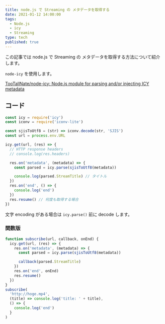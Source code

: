 ```yaml
---
title: node.js で Streaming の メタデータを取得する
date: 2021-01-12 14:00:00
tags:
  - Node.js
  - icy
  - Streaming
type: tech
published: true
---
```


この記事では node.js で Streaming の メタデータを取得する方法について紹介します。

`node-icy` を使用します。

[TooTallNate/node\-icy: Node\.js module for parsing and/or injecting ICY metadata](https://github.com/TooTallNate/node-icy)

## コード

```js
const icy = require('icy')
const iconv = require('iconv-lite')

const sjisToUtf8 = (str) => iconv.decode(str, 'SJIS')
const url = process.env.URL

icy.get(url, (res) => {
  // HTTP response headers
  // console.log(res.headers)

  res.on('metadata', (metadata) => {
    const parsed = icy.parse(sjisToUtf8(metadata))

    console.log(parsed.StreamTitle) // タイトル
  })
  res.on('end', () => {
    console.log('end')
  })
  res.resume() // 何度も取得する場合
})
```

文字 encoding がある場合は `icy.parse()` 前に decode します。

### 関数版

```js
function subscribe(url, callback, onEnd) {
  icy.get(url, (res) => {
    res.on('metadata', (metadata) => {
      const parsed = icy.parse(sjisToUtf8(metadata))

      callback(parsed.StreamTitle)
    })
    res.on('end', onEnd)
    res.resume()
  })
}
subscribe(
  'http://hoge.mp4',
  (title) => console.log('title: ' + title),
  () => {
    console.log('end')
  }
)
```
